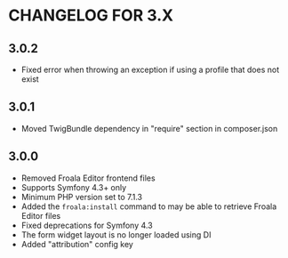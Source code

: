 CHANGELOG FOR 3.X
=================

3.0.2
-----

* Fixed error when throwing an exception if using a profile that does not exist

3.0.1
-----

* Moved TwigBundle dependency in "require" section in composer.json

3.0.0
-----

* Removed Froala Editor frontend files
* Supports Symfony 4.3+ only
* Minimum PHP version set to 7.1.3
* Added the `froala:install` command to may be able to retrieve Froala Editor files
* Fixed deprecations for Symfony 4.3
* The form widget layout is no longer loaded using DI
* Added "attribution" config key
